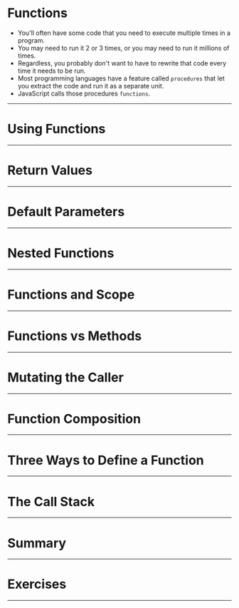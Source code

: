 # Functions
 - You'll often have some code that you need to execute multiple times in a program.
 - You may need to run it 2 or 3 times, or you may need to run it millions of times.
 - Regardless, you probably don't want to have to rewrite that code every time it needs to be run. 
 - Most programming languages have a feature called `procedures` that let you extract the code and run it as a separate unit.
 - JavaScript calls those procedures `functions`.

<hr> 

# Using Functions

<hr> 

# Return Values

<hr> 

# Default Parameters

<hr> 

# Nested Functions

<hr> 

# Functions and Scope

<hr> 

# Functions vs Methods

<hr> 

# Mutating the Caller

<hr> 

# Function Composition

<hr> 

# Three Ways to Define a Function

<hr> 

# The Call Stack

<hr> 

# Summary 

<hr> 

# Exercises

<hr> 
